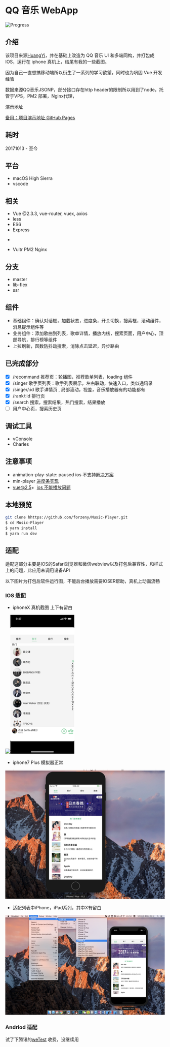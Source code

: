 # QQ 音乐 WebApp

![Progress](http://progressed.io/bar/80?title=completed)

## 介绍

该项目来源[HuangYi](https://github.com/ustbhuangyi)，并在基础上改造为 QQ 音乐 UI 和多端同构，并打包成IOS，运行在 iphone 真机上，结尾有我的一些截图。

因为自己一直想搞移动端所以衍生了一系列的学习欲望，同时也为巩固 Vue 开发经验

数据来源QQ音乐JSONP，部分接口存在http header的限制所以用到了node，托管于VPS，PM2 部署，Nginx代理，

[演示地址](http://45.77.79.163/Music)

[备用：项目演示地址 GitHub Pages](https://forzeny.github.io/Music-Player/music/#/recommend)

## 耗时

20171013 - 至今

## 平台

* macOS High Sierra
* vscode

## 相关

* Vue @2.3.3, vue-router, vuex, axios
* less
* ES6
* Express
* ~~~lib-flexbile~~~ amfe-flexible@2.0,  px2rem

* Vultr PM2 Nginx

## 分支

* master
* lib-flex
* ssr

## 组件

* 基础组件：确认对话框，加载状态，进度条，开关切换，搜索框，滚动组件，消息提示组件等
* 业务组件：添加歌曲到列表，歌单详情，播放内核，搜索页面，用户中心，顶部导航，排行榜等组件
* 上拉刷新，函数防抖动搜索，消除点击延迟，异步路由

## 已完成部分

* [x] /recommand 推荐页：轮播图，推荐歌单列表，loading 组件
* [x] /singer 歌手页列表：歌手列表展示，左右联动，快速入口，类似通讯录
* [x] /singer/:id 歌手详情页 , 局部滚动，视差，音乐播放器有的功能都有
* [x] /rank/:id 排行页
* [x] /search 搜索，搜索结果，热门搜索，结果播放
* [ ] 用户中心页，搜索历史页 

## 调试工具

* vConsole
* Charles

## 注意事项

* animation-play-state: paused ios 不支持[解决方案](https://codepen.io/HaoyCn/pen/BZZrLd)
* min-player [进度条实现](https://codepen.io/xgad/post/svg-radial-progress-meters)
* vue@2.5+  [ios 不能播放问题](https://github.com/DDFE/DDFE-blog/issues/24)

## 本地预览

```bash
git clone hhttps://github.com/forzeny/Music-Player.git
$ cd Music-Player
$ yarn install
$ yarn run dev
```

## 适配

适配这部分主要是IOS的Safari浏览器和微信webview以及打包后兼容性，和样式上的问题，此应用未调用设备API

以下图片为打包后软件运行图，不能后台播放需要IOSER帮助，真机上动画流畅

### IOS 适配

* iphoneX 真机截图 上下有留白

<img src="./static/WechatIMG505.png" width="40%"><img src="./static/WechatIMG506.png" width="40%">

* iphone7 Plus 模拟器正常

<img src="./static/WechatIMG508.png">

* 适配列表中iPhone，iPad系列，其中X有留白

![适配iphone 系列，X的刘海暂未处理](./static/WechatIMG507.jpeg)

### Andriod 适配

试了下腾讯的[weTest](http://wetest.qq.com/product/cloudphone?from=default_automail_new) 收费，没继续用
